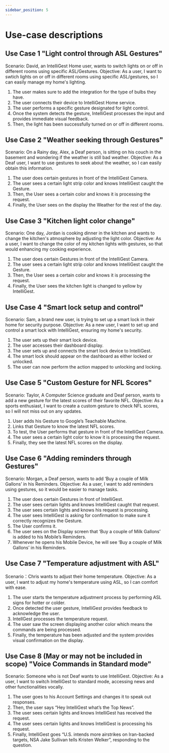 ```yaml
---
sidebar_position: 5
---
```


# Use-case descriptions

## Use Case 1 "Light control through ASL Gestures"

Scenario: David, an IntelliGest Home user, wants to switch lights on or off in different rooms using specific ASL/Gestures.
Objective: As a user, I want to swtich lights on or off in different rooms using specific ASL/gestures, so I can easily manage my home's lighting. 

1. The user makes sure to add the integration for the type of bulbs they have.
2. The user connects their device to IntelliGest Home service.
3. The user performs a specific gesture designated for light control.
4. Once the system detects the gesture, IntelliGest processes the input and provides immediate visual feedback.
5. Then, the light has been successfully turned on or off in different rooms. 


## Use Case 2 "Weather seeking through Gestures"

Scenario: On a Rainy day, Alex, a Deaf person, is sitting on his couch in the basement and wondering if the weather is still bad weather.
Objective: As a Deaf user, I want to use gestures to seek about the weather, so I can easily obtain this information.

1.	The user does certain gestures in front of the IntelliGest Camera.
2.	The user sees a certain light strip color and knows IntelliGest caught the Gesture.
3.	Then, the User sees a certain color and knows it is processing the request.
4.	Finally, the User sees on the display the Weather for the rest of the day.


## Use Case 3 "Kitchen light color change"

Scenario: One day, Jordan is cooking dinner in the kitchen and wants to change the kitchen's atmosphere by adjusting the light color.
Objective: As a user, I want to change the color of my kitchen lights with gestures, so that would enhancing my cooking experience. 

1.	The user does certain Gestures in front of the IntelliGest Camera.
2.	The user sees a certain light strip color and knows IntelliGest caught the Gesture.
3.	Then, the User sees a certain color and knows it is processing the request.
4.	Finally, the User sees the kitchen light is changed to yellow by IntelliGest.


## Use Case 4 "Smart lock setup and control"

Scenario: Sam, a brand new user, is trying to set up a smart lock in their home for security purpose.
Objective: As a new user, I want to set up and control a smart lock with IntelliGest, ensuring my home's security.

1.	The user sets up their smart lock device.
2.	The user accesses their dashboard display.
3.	The user sets up and connects the smart lock device to IntelliGest.
4.	The smart lock should appear on the dashboard as either locked or unlocked.
5.	The user can now perform the action mapped to unlocking and locking.


## Use Case 5 "Custom Gesture for NFL Scores"

Scenario: Taylor, A Computer Science graduate and Deaf person, wants to add a new gesture for the latest scores of their favorite NFL.
Objective: As a sports enthusiast, I want to create a custom gesture to check NFL scores, so I will not miss out on any updates.

1.	User adds his Gesture to Google’s Teachable Machine.
2.	Links that Gesture to know the latest NFL scores.
3.	To test, the User performs that gesture in front of the IntelliGest Camera.
4.	The user sees a certain light color to know it is processing the request.
5.	Finally, they see the latest NFL scores on the display.


## Use Case 6 "Adding reminders through Gestures"

Scenario: Morgan, a Deaf person, wants to add ‘Buy a couple of Milk Gallons’ in his Reminders.
Objective: As a user, I want to add reminders using gestures, so it would be easier to manage tasks.

1.	The user does certain Gestures in front of IntelliGest.
2.	The user sees certain lights and knows IntelliGest caught that request.
3.	The user sees certain lights and knows his request is processing.
4.	The user sees IntelliGest is asking for confirmation to make sure it correctly recognizes the Gesture.
5.	The User confirms it.
6.	The user sees on the Display screen that ‘Buy a couple of Milk Gallons’ is added to his Mobile’s Reminders.
7.	Whenever he opens his Mobile Device, he will see ‘Buy a couple of Milk Gallons’ in his Reminders.


## Use Case 7 "Temperature adjustment with ASL"

Scenario：Chris wants to adjust their home temperature.
Objective: As a user, I want to adjust my home's temperature using ASL, so I can comfort with ease.

1. The user starts the temperature adjustment process by performing ASL signs for hotter or colder.
2. Once detected the user gesture, IntelliGest provides feedback to acknowledge the user.
3. IntellGest processes the temperature request.
4. The user saw the screen displaying another color which means the commands are being processed.
5. Finally, the temperature has been adjusted and the system provides visual confirmation on the display. 


## Use Case 8 (May or may not be included in scope) "Voice Commands in Standard mode"

Scenario: Someone who is not Deaf wants to use IntelliGest.
Objective: As a user, I want to switch IntelliGest to standard mode, accessing news and other functionalities vocally. 

1.	The user goes to his Account Settings and changes it to speak out responses.
2.	Then, the user says “Hey IntelliGest what’s the Top News”.
3.	The user sees certain lights and knows IntelliGest has received the request.
4.	The user sees certain lights and knows IntelliGest is processing his request.
5.	Finally, IntelliGest goes “U.S. intends more airstrikes on Iran-backed targets, NSA Jake Sullivan tells Kristen Welker”, responding to the question.


